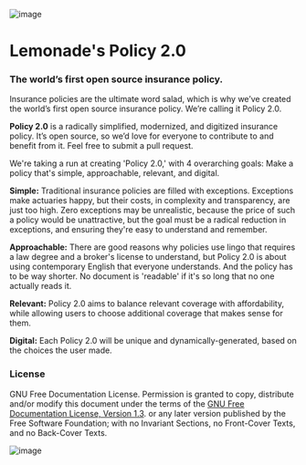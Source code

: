 ![image](https://cdn-images-1.medium.com/max/2000/1*CrT9m-UeyDlnOgJNBkAubw.jpeg)

# Lemonade's Policy 2.0

### The world’s first open source insurance policy.

Insurance policies are the ultimate word salad, which is why we’ve created the world’s first open source insurance policy. We’re calling it Policy 2.0.

**Policy 2.0** is a radically simplified, modernized, and digitized insurance policy. It’s open source, so we’d love for everyone to contribute to and benefit from it. Feel free to submit a pull request.

We're taking a run at creating 'Policy 2.0,' with 4 overarching goals: Make a policy that's simple, approachable, relevant, and digital.

**Simple:** Traditional insurance policies are filled with exceptions. Exceptions make actuaries happy, but their costs, in complexity and transparency, are just too high. Zero exceptions may be unrealistic, because the price of such a policy would be unattractive, but the goal must be a radical reduction in exceptions, and ensuring they're easy to understand and remember.

**Approachable:** There are good reasons why policies use lingo that requires a law degree and a broker's license to understand, but Policy 2.0 is about using contemporary English that everyone understands.
And the policy has to be way shorter. No document is 'readable' if it's so long that no one actually reads it.


**Relevant:** Policy 2.0 aims to balance relevant coverage with affordability, while allowing users to choose additional coverage that makes sense for them.


**Digital:** Each Policy 2.0 will be unique and dynamically-generated, based on the choices the user made. 


### License
   GNU Free Documentation License. Permission is granted to copy, distribute and/or modify this document
   under the terms of the [GNU Free Documentation License, Version 1.3](./LICENSE.md).
   or any later version published by the Free Software Foundation;
   with no Invariant Sections, no Front-Cover Texts, and no Back-Cover Texts.
   
![image](https://www.lemonade.com/assets/logo-e0f7c4f109ef5af2bb9604137856587ca61a56ed8c3ab2b8f56fcec923babafc.svg)

